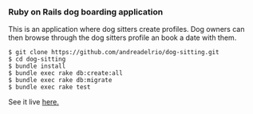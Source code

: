 ### Ruby on Rails dog boarding application

This is an application where dog sitters create profiles. Dog owners can then browse through the dog sitters profile an book a date with them.

```
$ git clone https://github.com/andreadelrio/dog-sitting.git
$ cd dog-sitting
$ bundle install
$ bundle exec rake db:create:all
$ bundle exec rake db:migrate
$ bundle exec rake test
```

See it live [here.](https://kmimos-adr.herokuapp.com/)
